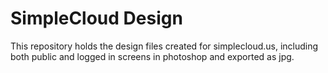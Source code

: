 # SimpleCloud Design
This repository holds the design files created for simplecloud.us, including both public and logged in screens in photoshop and exported as jpg.
